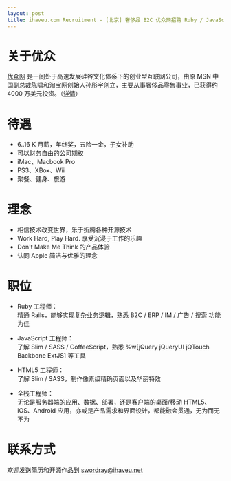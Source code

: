 ```yaml
---
layout: post
title: ihaveu.com Recruitment - [北京] 奢侈品 B2C 优众网招聘 Ruby / JavaScript / HTML5 / 全栈 工程师，iMac、PS3 应有尽有
---
```


# 关于优众

[优众网](http://www.ihaveu.com/home) 是一间处于高速发展硅谷文化体系下的创业型互联网公司，由原 MSN 中国副总裁陈啸和淘宝网创始人孙彤宇创立，主要从事奢侈品零售事业，已获得约 4000 万美元投资。（[详情](http://www.ihaveu.com/about)）

# 待遇

* 6..16 K 月薪，年终奖，五险一金，子女补助
* 可以财务自由的公司期权
* iMac、Macbook Pro
* PS3、XBox、Wii
* 聚餐、健身、旅游

# 理念

* 相信技术改变世界，乐于折腾各种开源技术
* Work Hard, Play Hard. 享受沉浸于工作的乐趣
* Don't Make Me Think 的产品体验
* 认同 Apple 简洁与优雅的理念

# 职位

* Ruby 工程师：  
精通 Rails，能够实现复杂业务逻辑，熟悉 B2C / ERP / IM / 广告 / 搜索 功能为佳

* JavaScript 工程师：  
了解 Slim / SASS / CoffeeScript，熟悉 %w[jQuery jQueryUI jQTouch Backbone ExtJS] 等工具

* HTML5 工程师：  
了解 Slim / SASS，制作像素级精确页面以及华丽特效

* 全栈工程师：  
无论是服务器端的应用、数据、部署，还是客户端的桌面/移动 HTML5、iOS、Android 应用，亦或是产品需求和界面设计，都能融会贯通，无为而无不为

# 联系方式

欢迎发送简历和开源作品到 [swordray@ihaveu.net](mailto:swordray@ihaveu.net)
